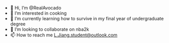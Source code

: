 - 👋 Hi, I’m @RealAvocado
- 👀 I’m interested in cooking
- 🌱 I’m currently learning how to survive in my final year of undergraduate degree
- 💞️ I’m looking to collaborate on nba2k
- 📫 How to reach me L.Jiang.student@outlook.com

<!---
RealAvocado/RealAvocado is a ✨ special ✨ repository because its `README.md` (this file) appears on your GitHub profile.
You can click the Preview link to take a look at your changes.
--->
